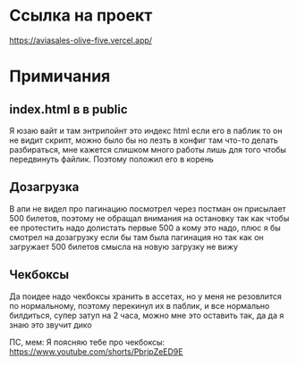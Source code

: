 # Ссылка на проект

https://aviasales-olive-five.vercel.app/

# Примичания

## index.html в в public

Я юзаю вайт и там энтрипойнт это индекс html если его в паблик то он не видит скрипт, можно было бы но лезть в конфиг там что-то делать разбираться, мне кажется слишком много работы лишь для того чтобы передвинуть файлик. Поэтому положил его в корень

## Дозагрузка

В апи не видел про пагинацию посмотрел через постман он присылает 500 билетов, поэтому не обращал внимания на остановку так как чтобы ее протестить надо долистать первые 500 а кому это надо, плюс я бы смотрел на дозагрузку если бы там была пагинация но так как он загружает 500 билетов смысла на новую загрузку не вижу

## Чекбоксы

Да поидее надо чекбоксы хранить в ассетах, но у меня не резовлится по нормальному, поэтому перекинул их в паблик, и все нормально билдиться, супер затуп на 2 часа, можно мне это оставить так, да да я знаю это звучит дико

ПС, мем: Я поясняю тебе про чекбоксы: https://www.youtube.com/shorts/PbrjpZeED9E
